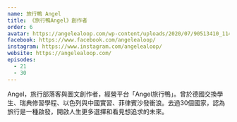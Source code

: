 ```yaml
---
name: 旅行鴨 Angel
title: 《旅行鴨Angel》創作者
order: 6
avatar: https://angelealoop.com/wp-content/uploads/2020/07/90513410_114225350221138_8132686596936826880_o.jpg
facebook: https://www.facebook.com/angelealoop/
instagram: https://www.instagram.com/angelealoop/
website: https://angelealoop.com/
episodes:
  - 21
  - 30
---
```


Angel，旅行部落客與圖文創作者，經營平台「Angel旅行鴨」。曾於德國交換學生、瑞典修習學程、以色列與中國實習、菲律賓沙發衝浪。去過30個國家，認為旅行是一種啟發，開啟人生更多選擇和看見想追求的未來。